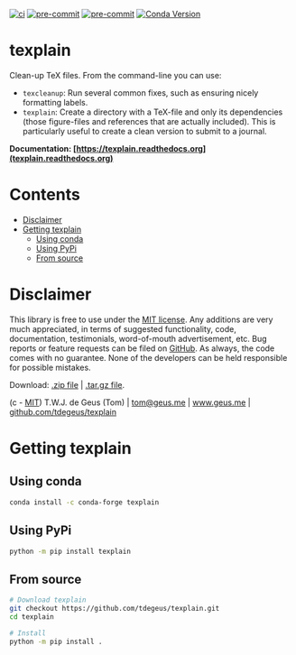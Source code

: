 [![ci](https://github.com/tdegeus/texplain/workflows/CI/badge.svg)](https://github.com/tdegeus/texplain/actions)
[![pre-commit](https://github.com/tdegeus/texplain/workflows/pre-commit/badge.svg)](https://github.com/tdegeus/texplain/actions)
[![pre-commit](https://img.shields.io/badge/pre--commit-enabled-brightgreen?logo=pre-commit&logoColor=white)](https://github.com/pre-commit/pre-commit)
[![Conda Version](https://img.shields.io/conda/vn/conda-forge/texplain.svg)](https://anaconda.org/conda-forge/texplain)

# texplain

Clean-up TeX files.
From the command-line you can use:
*   `texcleanup`:
    Run several common fixes, such as ensuring nicely formatting labels.
*   `texplain`:
    Create a directory with a TeX-file and only its dependencies
    (those figure-files and references that are actually included).
    This is particularly useful to create a clean version to submit to a journal.

**Documentation: [https://texplain.readthedocs.org](texplain.readthedocs.org)**

# Contents

<!-- MarkdownTOC -->

- [Disclaimer](#disclaimer)
- [Getting texplain](#getting-texplain)
    - [Using conda](#using-conda)
    - [Using PyPi](#using-pypi)
    - [From source](#from-source)

<!-- /MarkdownTOC -->

# Disclaimer

This library is free to use under the
[MIT license](https://github.com/tdegeus/texplain/blob/master/LICENSE).
Any additions are very much appreciated, in terms of suggested functionality, code, documentation,
testimonials, word-of-mouth advertisement, etc.
Bug reports or feature requests can be filed on [GitHub](https://github.com/tdegeus/texplain).
As always, the code comes with no guarantee.
None of the developers can be held responsible for possible mistakes.

Download:
[.zip file](https://github.com/tdegeus/texplain/zipball/master) |
[.tar.gz file](https://github.com/tdegeus/texplain/tarball/master).

(c - [MIT](https://github.com/tdegeus/texplain/blob/master/LICENSE)) T.W.J. de Geus (Tom) |
tom@geus.me |
www.geus.me |
[github.com/tdegeus/texplain](https://github.com/tdegeus/texplain)

# Getting texplain

## Using conda

```bash
conda install -c conda-forge texplain
```

## Using PyPi

```bash
python -m pip install texplain
```

## From source

```bash
# Download texplain
git checkout https://github.com/tdegeus/texplain.git
cd texplain

# Install
python -m pip install .
```

